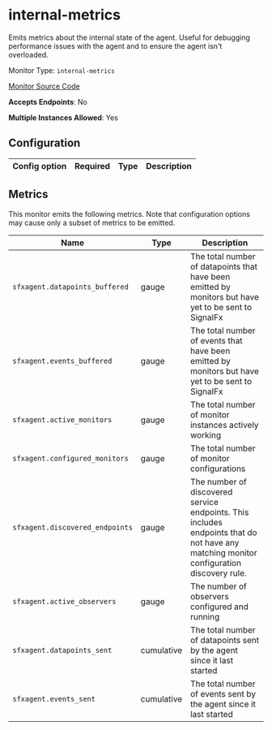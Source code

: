 <!--- GENERATED BY gomplate from scripts/docs/monitor-page.md.tmpl --->

# internal-metrics

 Emits metrics about the internal state of the
agent.  Useful for debugging performance issues with the agent and to ensure
the agent isn't overloaded.


Monitor Type: `internal-metrics`

[Monitor Source Code](https://github.com/signalfx/signalfx-agent/tree/master/internal/monitors/internalmetrics)

**Accepts Endpoints**: No

**Multiple Instances Allowed**: Yes

## Configuration

| Config option | Required | Type | Description |
| --- | --- | --- | --- |




## Metrics

This monitor emits the following metrics.  Note that configuration options may
cause only a subset of metrics to be emitted.

| Name | Type | Description |
| ---  | ---  | ---         |
| `sfxagent.datapoints_buffered` | gauge | The total number of datapoints that have been emitted by monitors but have yet to be sent to SignalFx |
| `sfxagent.events_buffered` | gauge | The total number of events that have been emitted by monitors but have yet to be sent to SignalFx |
| `sfxagent.active_monitors` | gauge | The total number of monitor instances actively working |
| `sfxagent.configured_monitors` | gauge | The total number of monitor configurations |
| `sfxagent.discovered_endpoints` | gauge | The number of discovered service endpoints.  This includes endpoints that do not have any matching monitor configuration discovery rule. |
| `sfxagent.active_observers` | gauge | The number of observers configured and running |
| `sfxagent.datapoints_sent` | cumulative | The total number of datapoints sent by the agent since it last started |
| `sfxagent.events_sent` | cumulative | The total number of events sent by the agent since it last started |



